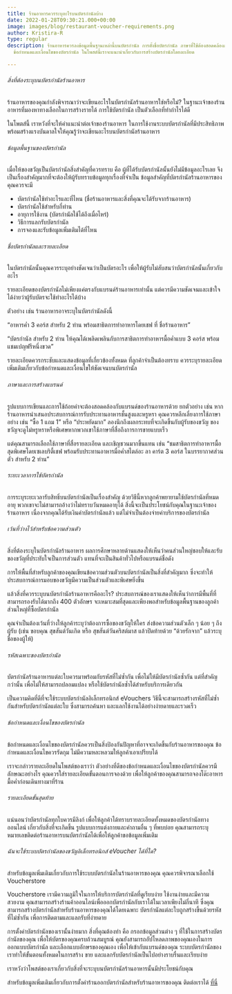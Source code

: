 ```yaml
---
title: ร้านอาหารควรระบุอะไรบนบัตรกำนัลบ้าง
date: 2022-01-28T09:30:21.000+00:00
image: images/blog/restaurant-voucher-requirements.png
author: Kristira-R
type: regular
description: ร้านอาหารควรลงข้อมูลพื้นฐานเหล่านี้บนบัตรกำนัล การตั้งชื่อบัตรกำนัล ภาษาที่ใช้ต้องสอดคล้องกับแบรนด์
  ข้อกำหนดและเงื่อนไขของบัตรกำนัล ในโพสต์นี้เราจะแนะนำเกี่ยวกับการสร้างบัตรกำนัลโดยละเอียด

---
```

###### สิ่งที่ต้องระบุบนบัตรกำนัลร้านอาหาร

ร้านอาหารของคุณกำลังพิจารณาว่าจะเขียนอะไรในบัตรกำนัลร้านอาหารใช่หรือไม่? ในฐานะเจ้าของร้านอาหารที่มองหาทางเลือกในการสร้างรายได้ การใช้บัตรกำนัล เป็นตัวเลือกที่ทำกำไรได้ดี

ในโพตส์นี้ เราหวังที่จะให้คำแนะนำต่อเจ้าของร้านอาหาร ในการใช้งานระบบบัตรกำนัลที่มีประสิทธิภาพ พร้อมสร้างแรงบันดาลใจให้คุณรู้ว่าจะเขียนอะไรบนบัตรกำนัลร้านอาหาร

###### ข้อมูลพื้นฐานของบัตรกำนัล

เมื่อให้ของขวัญเป็นบัตรกำนัลสิ่งสำคัญที่ควรทราบ คือ ผู้ที่ได้รับบัตรกำนัลนั้นยังไม่มีข้อมูลอะไรเลย จึงเป็นเรื่องสำคัญมากที่จะต้องให้ผู้รับทราบข้อมูลทุกเรื่องที่จำเป็น ข้อมูลสำคัญที่บัตรกำนัลร้านอาหารของคุณควรจะมี

* บัตรกำนัลใช้ทำอะไรและที่ไหน (ชื่อร้านอาหารและสิ่งที่คุณจะได้รับจากร้านอาหาร)
* บัตรกำนัลใช้สำหรับกี่ท่าน
* อายุการใช้งาน (บัตรกำนัลใช้ได้ถึงเมื่อไหร่)
* วิธีการแลกรับบัตรกำนัล
* การจองและรับข้อมูลเพิ่มเติมได้ที่ไหน

###### ชื่อบัตรกำนัลและรายละเอียด

ในบัตรกำนัลนั้นคุณควรระบุอย่างชัดเจนว่าเป็นบัตรอะไร เพื่อให้ผู้รับไม่สับสนว่าบัตรกำนัลนั้นเกี่ยวกับอะไร

รายละเอียดของบัตรกำนัลไม่เพียงแค่ตรงกับแบรนด์ร้านอาหารเท่านั้น แต่ควรมีความชัดเจนและเข้าใจได้ง่ายว่าผู้รับบัตรจะใช้ทำอะไรได้บ้าง

ตัวอย่าง เช่น ร้านอาหารอาจระบุในบัตรกำนัลดังนี้

“อาหารค่ำ 3 คอร์ส สำหรับ 2 ท่าน พร้อมสาธิตการทำอาหารโดยเชฟ ที่ ชื่อร้านอาหาร”

“บัตรกำนัล สำหรับ 2 ท่าน ให้คุณได้เพลิดเพลินกับการสาธิตการทำอาหารมื้อค่ำแบบ 3 คอร์ส พร้อมแชมเปญฟรีหนึ่งขวด”

รายละเอียดควรกระชับและแสดงข้อมูลที่เกี่ยวข้องทั้งหมด ที่ลูกค้าจำเป็นต้องทราบ ควรระบุรายละเอียดเพิ่มเติมเกี่ยวกับข้อกำหนดและเงื่อนไขให้ชัดเจนบนบัตรกำนัล

###### ภาษาและการสร้างแบรนด์

รูปแบบการเขียนและการใช้ถ้อยคำจะต้องสอดคล้องกับแบรนด์ของร้านอาหารด้วย ยกตัวอย่าง เช่น หากร้านอาหารนำเสนอประสบการณ์การรับประทานอาหารชั้นสูงและหรูหรา คุณควรหลีกเลี่ยงการใช้ภาษาอย่าง เช่น “ซื้อ 1 แถม 1” หรือ “ประหยัดมาก” ลองนึกถึงผลกระทบที่จะเกิดขึ้นกับผู้รับของขวัญ ของขวัญจะดูไม่หรูหราหรือพิเศษหากพวกเขาใช้ภาษาที่สื่อถึงการการขายแบบเร็ว

แต่คุณสามารถเลือกใช้ภาษาที่สื่อรายละเอียด และเชิญชวนมากขึ้นแทน เช่น “ชมสาธิตการทำอาหารมื้อสุดพิเศษโดยเซเลบริตี้เชฟ พร้อมรับประทานอาหารมื่อค่ำสไตล์อะ ลา คาร์ต 3 คอร์ส ในบรรยากาศส่วนตัว สำหรับ 2 ท่าน”

###### ระยะเวลาการใช้บัตรกำนัล

การระบุระยะเวลารับสิทธิ์บนบัตรกำนัลเป็นเรื่องสำคัญ ด้วยวิธีนี้หากลูกค้าพยายามใช้บัตรกำนัลที่หมดอายุ พวกเขาจะไม่สามารถอ้างว่าไม่ทราบวันหมดอายุได้ สิ่งนี้จะเป็นประโยชน์กับคุณในฐานะเจ้าของร้านอาหาร เนื่องจากคุณได้รับเงินค่าบัตรกำนัลแล้ว แต่ไม่จำเป็นต้องจ่ายค่าบริการของบัตรกำนัล

###### เว้นที่ว่างไว้สำหรับข้อความส่วนตัว

สิ่งที่ต้องระบุในบัตรกำนัลร้านอาหาร ผลการศึกษาหลายด้านแสดงให้เห็นว่าคนส่วนใหญ่ชอบให้และรับของขวัญที่ประทับใจเป็นการส่วนตัว แทนที่จะเป็นสินค้าทั่วไปหรือแบรนด์ชื่อดัง

การให้พื้นที่สำหรับลูกค้าของคุณเขียนข้อความส่วนตัวบนบัตรกำนัลเป็นสิ่งที่สำคัญมาก ซึ่งจะทำให้ประสบการณ์การมอบของขวัญมีความเป็นส่วนตัวและพิเศษยิ่งขึ้น

แล้วสิ่งที่ควรระบุบนบัตรกำนัลร้านอาหารคืออะไร? ประสบการณ์ของเราแสดงให้เห็นว่าการมีพื้นที่ที่สามารถรองรับได้มากถึง 400 ตัวอักษร จะเหมาะสมที่สุดและเพียงพอสำหรับข้อมูลพื้นฐานของลูกค้าส่วนใหญ่ที่ซื้อบัตรกำนัล

คุณจำเป็นต้องเว้นที่ว่างให้ลูกค้าระบุว่าต้องการซื้อของขวัญให้ใคร ส่งข้อความส่วนตัวเล็ก ๆ น้อย ๆ ถึงผู้รับ (เช่น ขอบคุณ สุขสันต์วันเกิด หรือ สุขสันต์วันคริสต์มาส แล้วปิดท้ายด้วย “ด้วยรักจาก” แล้วระบุชื่อของผู้ให้)

###### รหัสเฉพาะของบัตรกำนัล

บัตรกำนัลร้านอาหารแต่ละใบควรมาพร้อมกับรหัสที่ไม่ซ้ำกัน เพื่อไม่ให้มีบัตรกำนัลซ้ำกัน แต่ที่สำคัญกว่านั้น เพื่อไม่ให้สามารถปลอมแปลง หรือใช้บัตรกำนัลซ้ำได้สำหรับบริการเดียวกัน

เป็นความคิดที่ดีที่จะใช้ระบบบัตรกำนัลอิเล็กทรอนิกส์ eVouchers วิธีนี้จะสามารถสร้างรหัสที่ไม่ซ้ำกันสำหรับบัตรกำนัลแต่ละใบ ซึ่งสามารถค้นหา และแลกใช้งานได้อย่างง่ายดายและรวดเร็ว

###### ข้อกำหนดและเงื่อนไขของบัตรกำนัล

ข้อกำหนดและเงื่อนไขของบัตรกำนัลควรเป็นสิ่งป้องกันปัญหาที่อาจจะเกิดขึ้นกับร้านอาหารของคุณ ข้อกำหนดและเงื่อนไขควรรัดกุม ไม่มีความหละหลวมให้ลูกค้าเอาเปรียบได้

เราจะกล่าวรายละเอียดในโพสต์ของเราว่า ตัวอย่างที่ดีของข้อกำหนดและเงื่อนไขของบัตรกำนัลควรมีลักษณะอย่างไร คุณควรใส่รายละเอียดขั้นตอนการจองด้วย เพื่อให้ลูกค้าของคุณสามารถจองโต๊ะอาหารมื้อค่ำก่อนเดินทางมาที่ร้าน

###### รายละเอียดขั้นสุดท้าย

แน่นอนว่าบัตรกำนัลทุกใบควรมีลิงก์ เพื่อให้ลูกค้าได้ทราบรายละเอียดทั้งหมดของบัตรกำนัลทางออนไลน์ เกี่ยวกับสิ่งที่จะเกิดขึ้น รูปแบบการแต่งกายและคำถามอื่น ๆ ที่พบบ่อย คุณสามารถระบุหมายเลขติดต่อร้านอาหารบนบัตรกำนัลได้เพื่อให้ลูกค้าขอข้อมูลเพิ่มเติม

###### ฉันจะใช้ระบบบัตรกำนัลของขวัญอิเล็กทรอนิกส์ eVoucher ได้ที่ใด?

สำหรับข้อมูลเพิ่มเติมเกี่ยวกับการใช้ระบบบัตรกำนัลในร้านอาหารของคุณ คุณควรพิจารณาเลือกใช้ Voucherstore

Voucherstore เรามีความภูมิใจในการให้บริการบัตรกำนัลที่ดูเรียบง่าย ใช้งานง่ายและมีความสวยงาม คุณสามารถสร้างร้านค้าออนไลน์เพื่อออกบัตรกำนัลกับเราได้ในเวลาเพียงไม่กี่นาที ซึ่งคุณสามารถสร้างบัตรกำนัลสำหรับร้านอาหารของคุณได้โดยเฉพาะ บัตรกำนัลแต่ละใบถูกสร้างขึ้นด้วยรหัสที่ไม่ซ้ำกัน เพื่อการติดตามและแลกรับที่ง่ายดาย

การตั้งค่าบัตรกำนัลของเรานั้นง่ายมาก สิ่งที่คุณต้องทำ คือ กรอกข้อมูลส่วนต่าง ๆ ที่ใช้ในการสร้างบัตรกำนัลของคุณ เพื่อให้บัตรของคุณครบถ้วนสมบูรณ์ คุณยังสามารถอัปโหลดภาพของคุณเองในการออกแบบบัตรกำนัล และเลือกแบบอักษรของคุณเอง เพื่อให้เข้ากับแบรนด์ของคุณ ระบบบัตรกำนัลของเราทำให้ขั้นตอนทั้งหมดในการสร้าง ขาย และแลกรับบัตรกำนัลเป็นไปอย่างราบรื่นและเรียบง่าย

เราหวังว่าโพสต์ของเราเกี่ยวกับสิ่งที่จะระบุบนบัตรกำนัลร้านอาหารนั้นมีประโยชน์กับคุณ

สำหรับข้อมูลเพิ่มเติมเกี่ยวกับการตั้งค่าร้านออกบัตรกำนัลสำหรับร้านอาหารของคุณ ติดต่อเราได้ [ที่นี่](/)
